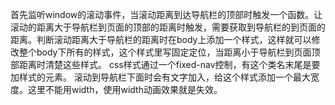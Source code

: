 首先监听window的滚动事件，当滚动距离到达导航栏的顶部时触发一个函数。让滚动的距离大于导航栏到页面的顶部的距离时触发，需要获取到导航栏的到页面的距离。判断滚动距离大于导航栏的距离时在body上添加一个样式，这样就可以修改整个body下所有的样式，这个样式里写固定定位，当距离小于导航栏到页面顶部距离时清楚这些样式。
css样式通过一个fixed-nav控制，有这个类名末尾是要加样式的元素。
滚动到导航栏下面时会有文字加入，给这个样式添加一个最大宽度。这里不能用width，使用width动画效果就是失效。